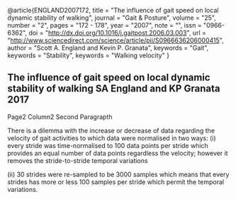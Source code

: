 @article{ENGLAND2007172,
title = "The influence of gait speed on local dynamic stability of walking",
journal = "Gait & Posture",
volume = "25",
number = "2",
pages = "172 - 178",
year = "2007",
note = "",
issn = "0966-6362",
doi = "http://dx.doi.org/10.1016/j.gaitpost.2006.03.003",
url = "http://www.sciencedirect.com/science/article/pii/S0966636206000415",
author = "Scott A. England and Kevin P. Granata",
keywords = "Gait",
keywords = "Stability",
keywords = "Walking velocity"
}



The influence of gait speed on local dynamic stability of walking
SA England and KP Granata
2017
---


Page2 Column2 Second Paragrapth


There is a dilemma with the increase or decrease of data regarding the
velocity of gait activities to which data were normalised in two ways:
(i) every stride was time-normalised to 100 data points per stride
which provides an equal number of data points regardless the velocity;
however it removes the stride-to-stride temporal variations

(ii) 30 strides were re-sampled to be 3000 samples which means that
every strides has more or less 100 samples per stride which permit the
temporal variations.
